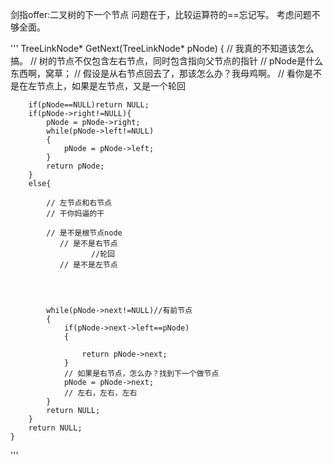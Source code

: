 剑指offer:二叉树的下一个节点
问题在于，比较运算符的==忘记写。
考虑问题不够全面。

'''
TreeLinkNode* GetNext(TreeLinkNode* pNode)
    {
        // 我真的不知道该怎么搞。
        // 树的节点不仅包含左右节点，同时包含指向父节点的指针
        // pNode是什么东西啊，窝草；
        // 假设是从右节点回去了，那该怎么办？我母鸡啊。
        // 看你是不是在左节点上，如果是左节点，又是一个轮回
        
        if(pNode==NULL)return NULL;
        if(pNode->right!=NULL){
            pNode = pNode->right;
            while(pNode->left!=NULL)
            {
                pNode = pNode->left;
            }
            return pNode;
        }
        else{
            
            // 左节点和右节点
            // 干你妈逼的干
            
            // 是不是根节点node
               // 是不是右节点
                      //轮回
               // 是不是左节点
            
            
            
           
            while(pNode->next!=NULL)//有前节点
            {
                if(pNode->next->left==pNode)
                {
                   
                    return pNode->next;
                }
                // 如果是右节点，怎么办？找到下一个做节点
                pNode = pNode->next;
                // 左右，左右，左右
            }
            return NULL;
        }
        return NULL;
    }
'''
